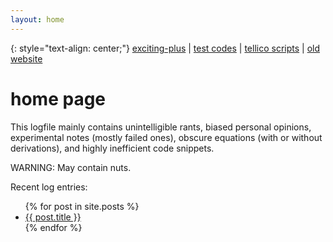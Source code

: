 ```yaml
---
layout: home
---
```


{: style="text-align: center;"}
[exciting-plus](https://github.com/wyphan/exciting-plus-gpu/) | [test codes](https://github.com/wyphan/testcodes) | [tellico scripts](https://github.com/wyphan/tellico-scripts) | [old website](http://logfile-wyp.blogspot.com/)

home page
=========

This logfile mainly contains unintelligible rants, biased personal opinions, experimental notes (mostly failed ones), obscure equations (with or without derivations), and highly inefficient code snippets.

WARNING: May contain nuts.

Recent log entries:
<ul>
  {% for post in site.posts %}
    <li>
      <a href="{{ post.url }}">{{ post.title }}</a>
    </li>
  {% endfor %}
</ul>


